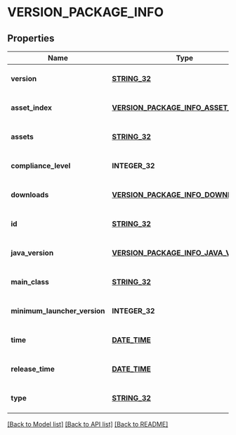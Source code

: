 # VERSION_PACKAGE_INFO

## Properties
Name | Type | Description | Notes
------------ | ------------- | ------------- | -------------
**version** | [**STRING_32**](STRING_32.md) |  | [optional] [default to null]
**asset_index** | [**VERSION_PACKAGE_INFO_ASSET_INDEX**](VersionPackageInfo_assetIndex.md) |  | [optional] [default to null]
**assets** | [**STRING_32**](STRING_32.md) |  | [optional] [default to null]
**compliance_level** | **INTEGER_32** |  | [optional] [default to null]
**downloads** | [**VERSION_PACKAGE_INFO_DOWNLOADS**](VersionPackageInfo_downloads.md) |  | [optional] [default to null]
**id** | [**STRING_32**](STRING_32.md) |  | [optional] [default to null]
**java_version** | [**VERSION_PACKAGE_INFO_JAVA_VERSION**](VersionPackageInfo_javaVersion.md) |  | [optional] [default to null]
**main_class** | [**STRING_32**](STRING_32.md) |  | [optional] [default to null]
**minimum_launcher_version** | **INTEGER_32** |  | [optional] [default to null]
**time** | [**DATE_TIME**](DATE_TIME.md) |  | [optional] [default to null]
**release_time** | [**DATE_TIME**](DATE_TIME.md) |  | [optional] [default to null]
**type** | [**STRING_32**](STRING_32.md) |  | [optional] [default to null]

[[Back to Model list]](../README.md#documentation-for-models) [[Back to API list]](../README.md#documentation-for-api-endpoints) [[Back to README]](../README.md)


